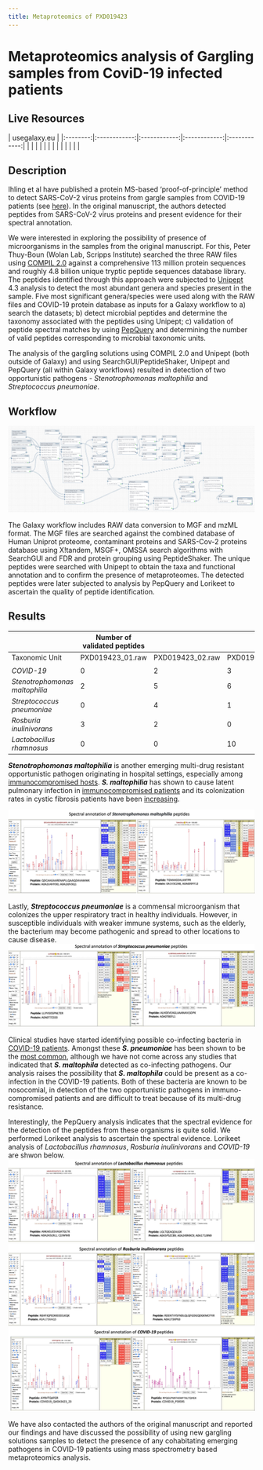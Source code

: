 ```yaml
---
title: Metaproteomics of PXD019423
---
```


# Metaproteomics analysis of Gargling samples from CoviD-19 infected patients

## Live Resources

| usegalaxy.eu |
|:--------:|:------------:|:------------:|:------------:|:------------:|
| <FlatShield label="data library" message="view" href="https://usegalaxy.eu/library/list#folders/F61b36ed9cec77ec5" alt="Raw data from data library" /> |
| <FlatShield label="Input data" message="view" href="https://usegalaxy.eu/u/pratikjagtap/h/pxd19423-metaproteomics-raw01" alt="Raw data plus auxillary data" /> |
|
| <FlatShield label="Result history RAW 01" message="view" href="https://usegalaxy.eu/u/pratikjagtap/h/pxd19423-metaproteomics-search-raw01" alt="Galaxy history" /> |
| <FlatShield label="Result history RAW 02" message="view" href="https://usegalaxy.eu/u/pratikjagtap/h/pxd019423-raw02-metaproteomics-search" alt="Galaxy history" /> |
| <FlatShield label="Result history RAW 03" message="view" href="https://usegalaxy.eu/u/pratikjagtap/h/pxd019423-raw03-metaproteomics-search" alt="Galaxy history" /> |
| <FlatShield label="workflow" message="run" href="https://usegalaxy.eu/u/pratikjagtap/w/dataset-collection-pxd019423-workflow-for-pq-and-lk-08202020" alt="Galaxy workflow" /> |


## Description

Ihling et al have published a protein MS-based ‘proof-of-principle’ method to detect SARS-CoV-2 virus proteins from gargle samples from COVID-19 patients
(see [here](../PXD018682/)).
In the original manuscript, the authors detected peptides from SARS-CoV-2 virus proteins and present evidence for their spectral annotation. 

We were interested in exploring the possibility of presence of microorganisms in the samples from the original manuscript.
For this, Peter Thuy-Boun (Wolan Lab, Scripps Institute) searched the three RAW files using [COMPIL 2.0](https://pubs.acs.org/doi/10.1021/acs.jproteome.8b00722)
against a comprehensive 113 million protein sequences and roughly 4.8 billion unique tryptic peptide sequences database library.
The peptides identified through this approach were subjected to [Unipept](doi:10.1021/acs.jproteome.8b00716) 4.3 analysis to detect
the most abundant genera and species present in the sample. Five most significant genera/species were used along with the RAW files and
COVID-19 protein database as inputs for a Galaxy workflow to a) search the datasets; b) detect microbial peptides and determine the taxonomy associated
with the peptides using Unipept; c) validation of peptide spectral matches by using [PepQuery](https://genome.cshlp.org/content/29/3/485.full) and
determining the number of valid peptides corresponding to microbial taxonomic units.

The analysis of the gargling solutions using COMPIL 2.0 and Unipept (both outside of Galaxy) and using SearchGUI/PeptideShaker, Unipept and PepQuery (all within Galaxy workflows)
resulted in detection of two opportunistic pathogens - *Stenotrophomonas maltophilia* and *Streptococcus pneumoniae*. 


## Workflow

![](./img/wf.png)

The Galaxy workflow includes RAW data conversion to MGF and mzML format. The MGF files are searched against the combined database of Human Uniprot proteome, contaminant proteins and SARS-Cov-2 proteins database using X!tandem, MSGF+, OMSSA search algorithms with SearchGUI and FDR and protein grouping using PeptideShaker. The unique peptides were searched with Unipept to obtain the taxa and functional annotation and to confirm the presence of metaproteomes. The detected peptides were later subjected to analysis by PepQuery and Lorikeet to ascertain the quality of peptide identification.



## Results


|                                |  Number of validated peptides |                  |                  |
|--------------------------------|-------------------------------|------------------|------------------|
| Taxonomic Unit                 | PXD019423_01.raw              | PXD019423_02.raw | PXD019423_03.raw |
|                                |                               |                  |                  |
| *COVID-19*                     |               0               |         2        |         3        |
| *Stenotrophomonas maltophilia* |               2               |         5        |         6        |
| *Streptococcus pneumoniae*     |               0               |         4        |         1        |
| *Rosburia inulinivorans*       |               3               |         2        |         0        |
| *Lactobacillus rhamnosus*      |               0               |         0        |         10       |


**_Stenotrophomonas maltophilia_** is another emerging multi-drug resistant opportunistic pathogen originating in hospital settings, especially
among [immunocompromised hosts](https://www.ncbi.nlm.nih.gov/pmc/articles/PMC4557615/). **_S. maltophilia_** has shown to cause latent pulmonary
infection in [immunocompromised patients](https://pubmed.ncbi.nlm.nih.gov/16735148/) and its colonization rates in cystic fibrosis patients
have been [increasing](https://www.ncbi.nlm.nih.gov/pmc/articles/PMC1865680/).

![](./img/SM.jpeg)

Lastly, **_Streptococcus pneumoniae_** is a commensal microorganism that colonizes the upper respiratory tract in healthy individuals.
However, in susceptible individuals with weaker immune systems, such as the elderly, the bacterium may become pathogenic and spread to other locations to cause disease.
![](./img/SP.jpeg)

Clinical studies have started identifying possible co-infecting bacteria in [COVID-19 patients](https://pubmed.ncbi.nlm.nih.gov/32408156/).
Amongst these **_S. pneumoniae_** has been shown to be the [most common](https://www.ncbi.nlm.nih.gov/pmc/articles/PMC7245213/),
although we have not come across any studies that indicated that **_S. maltophila_** detected as co-infecting pathogens.
Our analysis raises the possibility that **_S. maltophila_** could be present as a co-infection in the COVID-19 patients.
Both of these bacteria are known to be nosocomial, in detection of the two opportunistic pathogens in immuno-compromised patients and are difficult to treat because of its multi-drug resistance.

Interestingly, the PepQuery analysis indicates that the spectral evidence for the detection of the peptides from these organisms is quite solid.
We performed Lorikeet analysis to ascertain the spectral evidence. Lorikeet analysis of *Lactobacillus rhamnosus*, *Rosburia inulinivorans* and *COVID-19* are shwon below.
![](./img/LR.jpeg)
![](./img/RI.jpeg)
![](./img/covid19.jpeg)

We have also contacted the authors of the original manuscript and reported our findings and have discussed the possibility of using 
new gargling solutions samples to detect the presence of any cohabitating emerging pathogens in COVID-19 patients using mass spectrometry 
based metaproteomics analysis.


